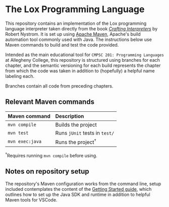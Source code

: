 # The Lox Programming Language

This repository contains an implementation of the Lox programming language interpreter
taken directly from the book [_Crafting Interpreters_](https://www.craftinginterpreters.com/)
by Robert Nystrom. It is set up using [Apache Maven](https://maven.apache.org/), Apache's build automation
tool commonly used with Java. The instructions below use Maven commands to build and test the
code provided.

Intended as the main educational tool for `CMPSC 201: Programming Languages` at Allegheny College,
this repository is structured using branches for each chapter, and the semantic versioning for each 
build represents the chapter from which the code was taken in addition to (hopefully) a helpful name 
labeling each.

Branches contain all code from preceding chapters.

## Relevant Maven commands

|Maven command |Description |
|:-------------|:-----------|
|`mvn compile` |Builds the project |
|`mvn test`    |Runs `jUnit` tests in `test/` |
|`mvn exec:java` |Runs the project<sup>†</sup> |

<sup>†</sup>Requires running `mvn compile` before using.

## Notes on repository setup

The repository's Maven configuration works from the command line, setup included contemplates
the content of the [Getting Started guide](wiki/Getting-Started), which outlines how to set
up the Java SDK and runtime in addition to helpful Maven tools for VSCode.